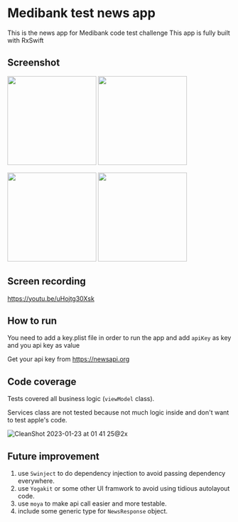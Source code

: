 # Medibank test news app
This is the news app for Medibank code test challenge
This app is fully built with RxSwift

## Screenshot
<img src="https://user-images.githubusercontent.com/33548195/213873500-c2219032-da33-4309-a097-6cc2fb43c007.png" width="200" /> <img src="https://user-images.githubusercontent.com/33548195/213873634-22b3cf7a-9609-4947-8c53-9f331471d823.png" width="200" />

<img src="https://user-images.githubusercontent.com/33548195/213873625-01c269b0-3f15-408e-956d-5779e285ed5f.png" width="200" /> <img src="https://user-images.githubusercontent.com/33548195/213873630-adeedd0d-6a16-464f-8091-f9866c6f63bb.png" width="200" />

## Screen recording
https://youtu.be/uHojtg30Xsk


## How to run
You need to add a key.plist file in order to run the app and add `apiKey` as key and you api key as value

Get your api key from https://newsapi.org

## Code coverage
Tests covered all business logic (`viewModel` class).

Services class are not tested because not much logic inside and don't want to test apple's code.

![CleanShot 2023-01-23 at 01 41 25@2x](https://user-images.githubusercontent.com/33548195/213921725-11537def-69ce-4fec-a637-687d7cd10132.png)


## Future improvement
1. use `Swinject` to do dependency injection to avoid passing dependency everywhere.
2. use `Yogakit` or some other UI framwork to avoid using tidious autolayout code.
3. use `moya` to make api call easier and more testable.
4. include some generic type for `NewsResponse` object.
